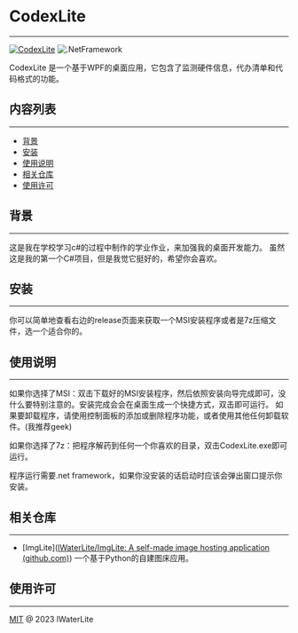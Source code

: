 ﻿# CodexLite

------

[![CodexLite](https://img.shields.io/badge/CodexLite-%40lWaterLite-blue)](https://github.com/lWaterLite) ![.NetFramework](https://img.shields.io/badge/.NETFramework-v4.7.2-green)

CodexLite 是一个基于WPF的桌面应用，它包含了监测硬件信息，代办清单和代码格式的功能。

## 内容列表

------

- [背景](#背景)
- [安装](#安装)
- [使用说明](#使用说明)
- [相关仓库](#相关仓库)
- [使用许可](#使用许可)

## 背景

------

这是我在学校学习c#的过程中制作的学业作业，来加强我的桌面开发能力。 虽然这是我的第一个C#项目，但是我觉它挺好的，希望你会喜欢。

## 安装

------

你可以简单地查看右边的release页面来获取一个MSI安装程序或者是7z压缩文件，选一个适合你的。

## 使用说明

------

如果你选择了MSI：双击下载好的MSI安装程序，然后依照安装向导完成即可，没什么要特别注意的。安装完成会会在桌面生成一个快捷方式，双击即可运行。 如果要卸载程序，请使用控制面板的添加或删除程序功能，或者使用其他任何卸载软件。(我推荐geek)

如果你选择了7z：把程序解药到任何一个你喜欢的目录，双击CodexLite.exe即可运行。

程序运行需要.net framework，如果你没安装的话启动时应该会弹出窗口提示你安装。

## 相关仓库

------

- [ImgLite]([lWaterLite/ImgLite: A self-made image hosting application (github.com)](https://github.com/lWaterLite/ImgLite)) 一个基于Python的自建图床应用。

## 使用许可

------

[MIT](LICENSE) @ 2023 lWaterLite